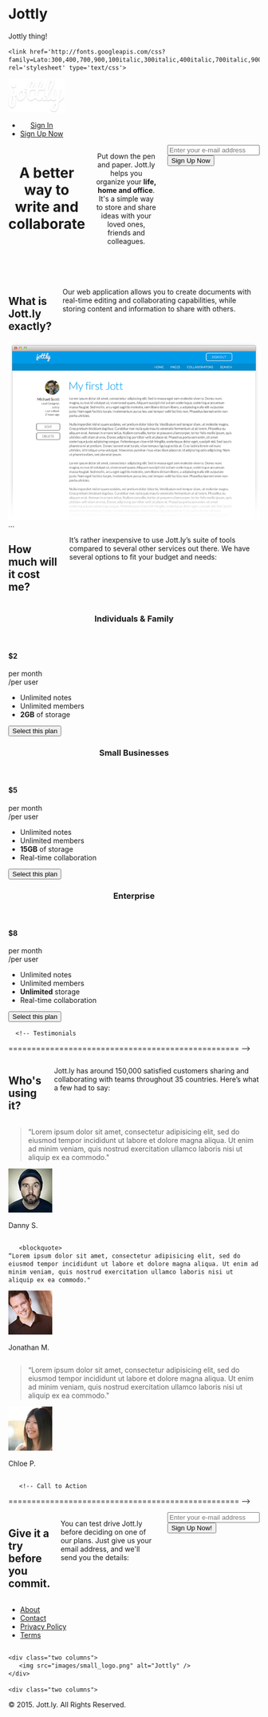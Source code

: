 # Jottly
Jottly thing! 
<!DOCTYPE html>
<html lang="en">
<head>

  <!-- Basic Page Needs
  –––––––––––––––––––––––––––––––––––––––––––––––––– -->
  <meta charset="utf-8">
  <title>Jott.ly</title>
  <meta name="description" content="">
  <meta name="author" content="">

  <!-- Mobile Specific Metas
  –––––––––––––––––––––––––––––––––––––––––––––––––– -->
  <meta name="viewport" content="width=device-width, initial-scale=1">

  <!-- FONT
  –––––––––––––––––––––––––––––––––––––––––––––––––– --> 
    <link href='http://fonts.googleapis.com/css?family=Lato:300,400,700,900,100italic,300italic,400italic,700italic,900italic' rel='stylesheet' type='text/css'>
  

  <!-- CSS
  –––––––––––––––––––––––––––––––––––––––––––––––––– -->
  <link rel="stylesheet" href="css/normalize.css">
  <link rel="stylesheet" href="css/skeleton.css">
      <link rel="stylesheet" 
href="stylesheets/animate.css">
  <!-- Favicon
  –––––––––––––––––––––––––––––––––––––––––––––––––– -->
  <link rel="icon" type="image/png" href="images/favicon.png">

</head>
<body>
    <!-- Header
  ================================================== -->
   <header class="animated fadeInDown">
      <div class="container">
    <div class="three columns">
      <div class="logo">
        <a href="#"><img src="images/logo.png" alt="Jottly" /></a>
      </div>
    </div>
          <div class="nine columns">
      <nav>
          <ul>
              <li><a href="#">Sign In</a></li>
               <li><a class="btn" href="#">Sign Up Now</a></li>
          </ul>
      </nav>
          </div>
     <div class="container">
  <div class="seven columns headertext animated fadeInDown">
     <h1>A better way to write and collaborate</h1>
     <p>Put down the pen and paper. Jott.ly helps you organize your <strong>life, home and office</strong>. It's a simple way to store and share ideas with your loved ones, friends and colleagues.</p>
      <div class="row">
      <div class="eight columns alpha">
        <input type="email" placeholder="Enter your e-mail address"/>
      </div>
      <div class="four columns omega">
        <button type="submit">Sign Up Now</button>
      </div>
    </div>
   </div>
  </div>
  </header> 
    
  <main role="main">
   <!-- Benefits
   ================================================== -->
   <section class="benefits">
       <div class="container">
      <div class="eight columns offset-by-two">
       <h2>What is Jott.ly exactly?</h2>
    <p>Our web application allows you to create documents with real-time editing and collaborating capabilities, while storing content and information to share with others.</p>
           </div>
       <div class="ten columns offset-by-one">
        <img class="scale-with-grid" src="images/app.png" alt="Jottly's Web Application" />
      </div>
        </div>
   </section>
      ...
  <!-- Pricing
  ========================================= -->
  <section class="pricing"> 
      <div class="container">
      <div class="eight columns offset-by-two">
        <h2>How much will it cost me?</h2>
   <p>It’s rather inexpensive to use Jott.ly’s suite of tools compared to several other services out there. We have several options to fit your budget and needs:</p>
    </div>  
          <div class="row">
        <div class="one-third column">
      <div class="pricebox deal">
           <header>
           <h3>Individuals &amp; Family</h3>
                </header>
           <section>
                <h4><span>$</span>2</h4>
        <p>per month<br/>/per user</p>
          <ul>
     <li>Unlimited notes</li>
     <li>Unlimited members</li>
     <li><strong>2GB</strong> of storage</li>
   </ul>
   <button>Select this plan</button>
               </section>
           </div>
              </div>
        <div class="one-third column">
          <div class="pricebox">
               <header>
   <h3>Small Businesses</h3>
                    </header>
              <section>
           <h4><span>$</span>5</h4>
        <p>per month<br/>/per user</p>
   <ul>
     <li>Unlimited notes</li>
     <li>Unlimited members</li>
     <li><strong>15GB</strong> of storage</li>
     <li>Real-time collaboration</li>
   </ul>
   <button>Select this plan</button>
                  </section>
 </div>
  </div>
        <div class="one-third column">
 <div class="pricebox">
      <header>
   <h3>Enterprise</h3>
           </header>
     <section>
  <h4><span>$</span>8</h4>
        <p>per month<br/>/per user</p>
   <ul>
     <li>Unlimited notes</li>
     <li>Unlimited members</li>
     <li><strong>Unlimited</strong> storage</li>
     <li>Real-time collaboration</li>
   </ul>
   <button>Select this plan</button>
         </section>
 </div>
             </div>
      </div>
      </div>
      </div>
  </section>
      
      <!-- Testimonials
  ================================================== -->
  <section class="testimonials">
      <div class="container">
           <div class="eight columns offset-by-two">
       <h2>Who's using it?</h2>
         <p>Jott.ly has around 150,000 satisfied customers sharing and collaborating with teams throughout 35 countries. Here’s what a few had to say:</p>
      </div>
          <div class="row">
      <div class="one-third column">
      <blockquote>
    “Lorem ipsum dolor sit amet, consectetur adipisicing elit, sed do eiusmod tempor incididunt ut labore et dolore magna aliqua. Ut enim ad minim veniam, quis nostrud exercitation ullamco laboris nisi ut aliquip ex ea commodo."
  </blockquote>
      <div class="avatar">
    <img src="images/avatar1.jpg" />
    <p>Danny S.</p>
  </div>
       </div>
      <div class="one-third column">

       <blockquote>
    “Lorem ipsum dolor sit amet, consectetur adipisicing elit, sed do eiusmod tempor incididunt ut labore et dolore magna aliqua. Ut enim ad minim veniam, quis nostrud exercitation ullamco laboris nisi ut aliquip ex ea commodo."
  </blockquote>
  <div class="avatar">
    <img src="images/avatar2.jpg" alt="Jonathan M."  />
    <p>Jonathan M.</p>
  </div>
    </div>
      <div class="one-third column">
  <blockquote>
    “Lorem ipsum dolor sit amet, consectetur adipisicing elit, sed do eiusmod tempor incididunt ut labore et dolore magna aliqua. Ut enim ad minim veniam, quis nostrud exercitation ullamco laboris nisi ut aliquip ex ea commodo."
  </blockquote>
  <div class="avatar">
    <img src="images/avatar3.jpg" alt="Chloe P."  />
    <p>Chloe P.</p>
  </div>
           </div>
    </div>
      </div>
  </section>
      
       <!-- Call to Action
  ================================================== -->
  <section class="action">
      <div class="container">
       <div class="eight columns offset-by-two">
    <h2>Give it a try before you commit.</h2>
    <p>You can test drive Jott.ly before deciding on one of our plans. Just give us your email address, and we'll send you the details:</p>
       <div class="row">
            <div class="eight columns alpha">
      <input type="email" placeholder="Enter your e-mail address"/>
                 </div>
            <div class="four columns omega">
  <button type="submit">Sign Up Now!</button>
            </div>
  </section>
  </div>
      </div>

<!-- Footer
  ================================================== -->
  <footer>
       <div class="container">
    <div class="eight columns">
<nav>
    <ul>
      <li><a href="#">About</a></li>
      <li><a href="#">Contact</a></li>
      <li><a href="#">Privacy Policy</a></li>
      <li><a href="#">Terms</a></li>
    </ul>
  </nav>
        </div>
 
    <div class="two columns">
       <img src="images/small_logo.png" alt="Jottly" />
    </div>
 
    <div class="two columns">
  <p>&copy; 2015. Jott.ly. All Rights Reserved.</p>
        </div>
  </div>
  </footer>    
<!-- End Document
  –––––––––––––––––––––––––––––––––––––––––––––––––– -->
</body>
</html>
